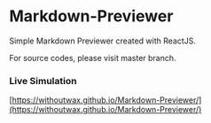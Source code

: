 Markdown-Previewer
=================

Simple Markdown Previewer created with ReactJS.

For source codes, please visit master branch.

### Live Simulation
[https://withoutwax.github.io/Markdown-Previewer/](https://withoutwax.github.io/Markdown-Previewer/)
